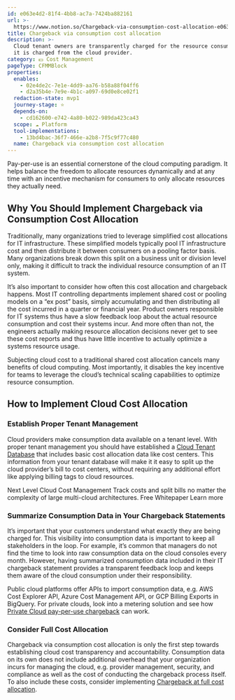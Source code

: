 ```yaml
---
id: e063e4d2-81f4-4bb8-ac7a-7424ba882161
url: >-
  https://www.notion.so/Chargeback-via-consumption-cost-allocation-e063e4d281f44bb8ac7a7424ba882161
title: Chargeback via consumption cost allocation
description: >-
  Cloud tenant owners are transparently charged for the resource consumption as
  it is charged from the cloud provider.
category: 💵 Cost Management
pageType: CFMMBlock
properties:
  enables:
    - 02e4de2c-7e1e-4dd9-aa76-b58a88f04ff6
    - d2a35b4e-7e9e-4b1c-a097-69d0e8ce02f1
  redaction-state: mvp1
  journey-stage: ⭐️
  depends-on:
    - cd162600-e742-4a80-b022-989da423ca43
  scope: ☁️ Platform
  tool-implementations:
    - 13bd4bac-36f7-466e-a2b8-7f5c9f77c480
  name: Chargeback via consumption cost allocation
---
```


Pay-per-use is an essential cornerstone of the cloud computing paradigm. It helps balance the freedom to allocate resources dynamically and at any time with an incentive mechanism for consumers to only allocate resources they actually need. 

## Why You Should Implement Chargeback via Consumption Cost Allocation

Traditionally, many organizations tried to leverage simplified cost allocations for IT infrastructure. These simplified models typically pool IT infrastructure cost and then distribute it between consumers on a pooling factor basis. Many organizations break down this split on a business unit or division level only, making it difficult to track the individual resource consumption of an IT system.

It’s also important to consider how often this cost allocation and chargeback happens. Most IT controlling departments implement shared cost or pooling models on a “ex post” basis, simply accumulating and then distributing all the cost incurred in a quarter or financial year. Product owners responsible for IT systems thus have a slow feedback loop about the actual resource consumption and cost their systems incur. And more often than not, the engineers actually making resource allocation decisions never get to see these cost reports and thus have little incentive to actually optimize a systems resource usage.

Subjecting cloud cost to a traditional shared cost allocation cancels many benefits of cloud computing. Most importantly, it disables the key incentive for teams to leverage the cloud’s technical scaling capabilities to optimize resource consumption. 

## How to Implement Cloud Cost Allocation

### Establish Proper Tenant Management

Cloud providers make consumption data available on a tenant level. With proper tenant management you should have established a [Cloud Tenant Database](../tenant-management/cloud-tenant-database.md) that includes basic cost allocation data like cost centers. This information from your tenant database will make it it easy to split up the cloud provider’s bill to cost centers, without requiring any additional effort like applying billing tags to cloud resources.

<!--notion-markdown-cms:raw-->
<CallToAction>
  <CtaHeader>Next Level Cloud Cost Management</CtaHeader>
  <CtaText>Track costs and split bills no matter the complexity of large multi-cloud architectures.</CtaText>
  <CtaButton class="btn-primary" url="https://www.meshcloud.io/finops/">Free Whitepaper</CtaButton>
  <CtaButton class="btn-secondary" url="https://www.meshcloud.io/2020/12/23/the-2021-guide-to-multi-cloud-billing-and-cost-management/">Learn more</CtaButton>
</CallToAction>

### Summarize Consumption Data in Your Chargeback Statements

It’s important that your customers understand what exactly they are being charged for. This visibility into consumption data is important to keep all stakeholders in the loop. For example, it’s common that managers do not find the time to look into raw consumption data on the cloud consoles every month. However, having summarized consumption data included in their IT chargeback statement provides a transparent feedback loop and keeps them aware of the cloud consumption under their responsibility.

Public cloud platforms offer APIs to import consumption data, e.g. AWS Cost Explorer API, Azure Cost Management API, or GCP Billing Exports in BigQuery. For private clouds, look into a metering solution and see how [Private Cloud pay-per-use chargeback](./private-cloud-pay-per-use-chargeback.md) can work.

### Consider Full Cost Allocation

Chargeback via consumption cost allocation is only the first step towards establishing cloud cost transparency and accountability. Consumption data on its own does not include additional overhead that your organization incurs for managing the cloud, e.g. provider management, security, and compliance as well as the cost of conducting the chargeback process itself. To also include these costs, consider implementing [Chargeback at full cost allocation](./chargeback-at-full-cost-allocation.md).